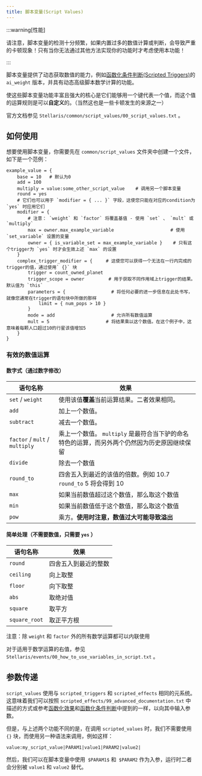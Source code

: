 ```yaml
---
title: 脚本变量(Script Values)
---
```


:::warning[性能]

请注意，脚本变量的检测十分频繁，如果内置过多的数值计算或判断，会导致严重的卡顿现象！只有当你无法通过其他方法实现你的功能时才考虑使用本功能！

:::

脚本变量提供了动态获取数值的能力，例如[函数化条件判断(Scripted Triggers)](dynamic_modding/scripted_triggers.md)的 `ai_weight` 版本，并具有动态高级脚本数学计算的功能。

使这些脚本变量功能丰富且强大的核心是它们能够用一个键代表一个值，而这个值的运算规则是可以**自定义**的。（当然这也是一些卡顿发生的来源之一）

官方文档参见 `Stellaris/common/script_values/00_script_values.txt` 。

## 如何使用

想要使用脚本变量，你需要先在 `common/script_values` 文件夹中创建一个文件，如下是一个范例：

```pdx
example_value = {
    base = 10   # 默认为0
    add = 100
    multiply = value:some_other_script_value    # 调用另一个脚本变量
    round = yes
    # 它们也可以用于 `modifier = { ... }` 字段，这使您只能在对应的condition为 `yes` 时应用它们
    modifier = {
        # 注意： `weight` 和 `factor` 将覆盖基值 - 使用 `set` 、 `mult` 或 `multiply`
        max = owner.max_example_variable                     # 使用 `set_variable` 设置的变量
        owner = { is_variable_set = max_example_variable }    # 只有这个trigger为 `yes` 时才会生效上述 `max` 的设置
    }
    complex_trigger_modifier = {     # 这使您可以获得一个无法在一行内完成的trigger的值，通过使用` {}` 块
        trigger = count_owned_planet
        trigger_scope = owner         # 用于获取不同作用域上trigger的结果。默认值为 `this`
        parameters = {                 # 将任何必要的进一步信息在此处书写，就像您通常在trigger的语句块中所做的那样
            limit = { num_pops > 10 }
        }
        mode = add                     # 允许所有数值运算
        mult = 5                     # 将结果乘以这个数值。在这个例子中，这意味着每颗人口超过10的行星该值增加5
    }
}
```

### 有效的数值运算

#### 数字式（通过数字修改）<!-- {docsify-ignore} -->

| 语句名称                       | 效果                                                                                       |
| ------------------------------ | ------------------------------------------------------------------------------------------ |
| `set` / `weight`               | 使用该值**覆盖**当前运算结果。二者效果相同。                                               |
| `add`                          | 加上一个数值。                                                                             |
| `subtract`                     | 减去一个数值。                                                                             |
| `factor` / `mult` / `multiply` | 乘上一个数值。 `multiply` 是最符合当下驴的命名特色的运算，而另外两个仍然因为历史原因继续保留 |
| `divide`                       | 除去一个数值                                                                               |
| `round_to`                     | 四舍五入到最近的该值的倍数。例如 10.7 `round_to` 5 将会得到 10                             |
| `max`                          | 如果当前数值超过这个数值，那么取这个数值                                                   |
| `min`                          | 如果当前数值低于这个数值，那么取这个数值                                                   |
| `pow`                          | 乘方。**使用时注意，数值过大可能导致溢出**                                                 |

#### 简单处理（不需要数值，只需要 `yes` ）<!-- {docsify-ignore} -->

| 语句名称      | 效果                 |
| ------------- | -------------------- |
| `round`       | 四舍五入到最近的整数 |
| `ceiling`     | 向上取整             |
| `floor`       | 向下取整             |
| `abs`         | 取绝对值             |
| `square`      | 取平方               |
| `square_root` | 取正平方根           |

注意：除 `weight` 和 `factor` 外的所有数学运算都可以内联使用

对于适用于数学运算的右值，参见 `Stellaris/events/00_how_to_use_variables_in_script.txt` 。

## 参数传递

`script_values` 使用与 `scripted_triggers` 和 `scripted_effects` 相同的元系统。这意味着我们可以按照 `scripted_effects/99_advanced_documentation.txt` 中描述的方式或参考[函数化效果](dynamic_modding/scripted_effect.md)和[函数化条件判断](dynamic_modding/scripted_triggers.md)中提到的一样，以向其中输入参数。

但是，与上述两个功能不同的是，在调用 `scripted_values` 时，我们不需要使用` {}` 块，而使用另一种语法来调用，例如这样：

```pdx
value:my_script_value|PARAM1|value1|PARAM2|value2|
```

然后，我们可以在脚本变量中使用` $PARAM1$` 和` $PARAM2` 作为入参，运行时二者会分别被 `value1` 和 `value2` 替代。

